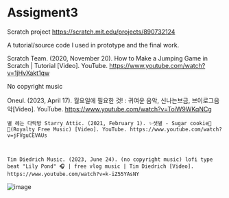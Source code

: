 # Assigment3
Scratch project
https://scratch.mit.edu/projects/890732124


A tutorial/source code I used in prototype and the final work.


Scratch Team. (2020, November 20). How to Make a Jumping Game in Scratch | Tutorial [Video]. YouTube. https://www.youtube.com/watch?v=1jHvXakt1qw


No copyright music


Oneul. (2023, April 17). 월요일에 필요한 것! : 귀여운 음악, 신나는브금, 브이로그음악[Video]. YouTube. https://www.youtube.com/watch?v=ToiW9WKqNCg






	별 헤는 다락방 Starry Attic. (2021, February 1). ✨샛별 - Sugar cookie🍪✨(Royalty Free Music) [Video]. YouTube. https://www.youtube.com/watch?v=jFVguCEVAUs


 
	Tim Diedrich Music. (2023, June 24). (no copyright music) lofi type beat "Lily Pond" 🎧 | free vlog music | Tim Diedrich [Video]. https://www.youtube.com/watch?v=k-iZ55YAsNY
![image](https://github.com/Junieha/Assigment3/assets/148737452/432a745c-f6a4-43e6-b507-ffb70640531f)
